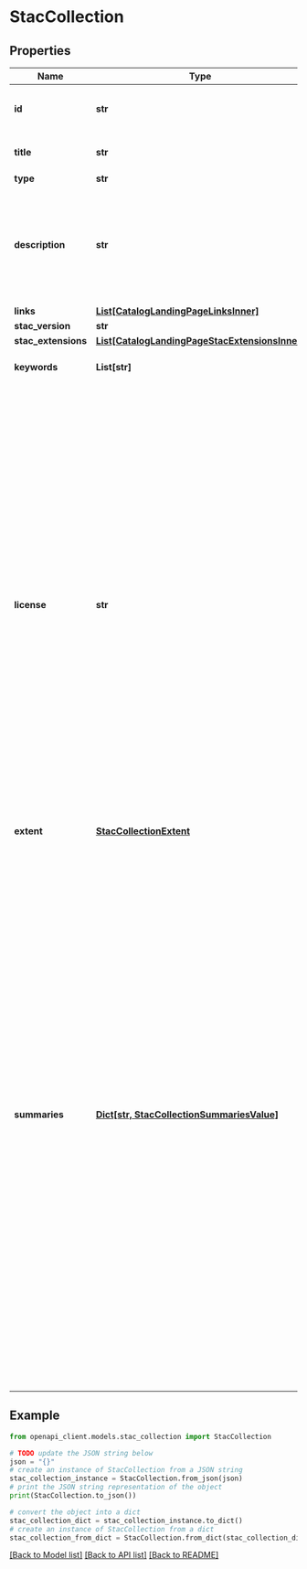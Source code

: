 # StacCollection


## Properties

Name | Type | Description | Notes
------------ | ------------- | ------------- | -------------
**id** | **str** | identifier of the collection used, for example, in URIs | 
**title** | **str** | human readable title of the collection | [optional] 
**type** | **str** |  | 
**description** | **str** | Detailed multi-line description to fully explain the catalog or collection. [CommonMark 0.29](http://commonmark.org/) syntax MAY be used for rich text representation. | 
**links** | [**List[CatalogLandingPageLinksInner]**](CatalogLandingPageLinksInner.md) |  | 
**stac_version** | **str** |  | 
**stac_extensions** | [**List[CatalogLandingPageStacExtensionsInner]**](CatalogLandingPageStacExtensionsInner.md) |  | [optional] 
**keywords** | **List[str]** | List of keywords describing the collection. | [optional] 
**license** | **str** | License(s) of the data as a SPDX [License identifier](https://spdx.org/licenses/). Alternatively, use &#x60;proprietary&#x60; if the license is not on the SPDX license list or &#x60;various&#x60; if multiple licenses apply. In these two cases links to the license texts SHOULD be added, see the &#x60;license&#x60; link relation type.  Non-SPDX licenses SHOULD add a link to the license text with the &#x60;license&#x60; relation in the links section. The license text MUST NOT be provided as a value of this field. If there is no public license URL available, it is RECOMMENDED to host the license text and link to it. | 
**extent** | [**StacCollectionExtent**](StacCollectionExtent.md) |  | 
**summaries** | [**Dict[str, StacCollectionSummariesValue]**](StacCollectionSummariesValue.md) | Summaries are either a unique set of all available values *or* statistics. Statistics by default only specify the range (minimum and maximum values), but can optionally be accompanied by additional statistical values. The range can specify the potential range of values, but it is recommended to be as precise as possible. The set of values must contain at least one element and it is strongly recommended to list all values. It is recommended to list as many properties as reasonable so that consumers get a full overview of the Collection. Properties that are covered by the Collection specification (e.g. &#x60;providers&#x60; and &#x60;license&#x60;) may not be repeated in the summaries. | [optional] 

## Example

```python
from openapi_client.models.stac_collection import StacCollection

# TODO update the JSON string below
json = "{}"
# create an instance of StacCollection from a JSON string
stac_collection_instance = StacCollection.from_json(json)
# print the JSON string representation of the object
print(StacCollection.to_json())

# convert the object into a dict
stac_collection_dict = stac_collection_instance.to_dict()
# create an instance of StacCollection from a dict
stac_collection_from_dict = StacCollection.from_dict(stac_collection_dict)
```
[[Back to Model list]](../README.md#documentation-for-models) [[Back to API list]](../README.md#documentation-for-api-endpoints) [[Back to README]](../README.md)


